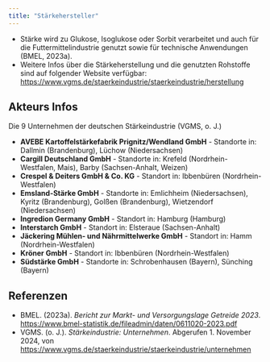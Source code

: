 ```yaml
---
title: "Stärkehersteller"
---
```





- Stärke wird zu Glukose, Isoglukose oder Sorbit verarbeitet und auch für die Futtermittelindustrie genutzt sowie für technische Anwendungen (BMEL, 2023a).
- Weitere Infos über die Stärkeherstellung und die genutzten Rohstoffe sind auf folgender Website verfügbar: <https://www.vgms.de/staerkeindustrie/staerkeindustrie/herstellung> 


## Akteurs Infos
Die 9 Unternehmen der deutschen Stärkeindustrie (VGMS, o. J.)

- **AVEBE Kartoffelstärkefabrik Prignitz/Wendland GmbH** - Standorte in: Dallmin (Brandenburg), Lüchow (Niedersachsen)
- **Cargill Deutschland GmbH** - Standorte in: Krefeld (Nordrhein-Westfalen, Mais), Barby (Sachsen-Anhalt, Weizen)
- **Crespel & Deiters GmbH & Co. KG** - Standort in: Ibbenbüren (Nordrhein-Westfalen)
- **Emsland-Stärke GmbH** - Standorte in: Emlichheim (Niedersachsen), Kyritz (Brandenburg), Golßen (Brandenburg), Wietzendorf (Niedersachsen)
- **Ingredion Germany GmbH** - Standort in: Hamburg (Hamburg)
- **Interstarch GmbH** - Standort in: Elsteraue (Sachsen-Anhalt)
- **Jäckering Mühlen- und Nährmittelwerke GmbH** - Standort in: Hamm (Nordrhein-Westfalen)
- **Kröner GmbH** - Standort in: Ibbenbüren (Nordrhein-Westfalen)
- **Südstärke GmbH** - Standorte in: Schrobenhausen (Bayern), Sünching (Bayern)


## Referenzen
- BMEL. (2023a). *Bericht zur Markt- und Versorgungslage Getreide 2023*. <https://www.bmel-statistik.de/fileadmin/daten/0611020-2023.pdf>
- VGMS. (o. J.). *Stärkeindustrie: Unternehmen*. Abgerufen 1. November 2024, von <https://www.vgms.de/staerkeindustrie/staerkeindustrie/unternehmen>


